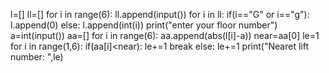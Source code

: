 l=[]
ll=[]
for i in range(6):
    ll.append(input())
for i in ll:
    if(i=="G" or i=="g"):
        l.append(0)
    else:
        l.append(int(i))
print("enter your floor number")
a=int(input())
aa=[]
for i in range(6):
    aa.append(abs(l[i]-a))
near=aa[0]
le=1
for i in range(1,6):
    if(aa[i]<near):
        le+=1
        break
    else:
        le+=1
print("Nearet lift number: ",le)

